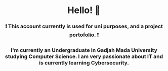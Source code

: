   <h1 align="center">Hello! 👋 </h1>

<h3 align="center">❗ This account currently is used for uni purposes, and a project portofolio. ❗
</h3>
  
<h3 align="center"> I'm currently an Undergraduate in Gadjah Mada University studying Computer Science. I am very passionate about IT and is currently learning Cybersecurity. 
</h3>


        
<!--
**bayuugm/bayuugm** is a ✨ _special_ ✨ repository because its `README.md` (this file) appears on your GitHub profile.

Here are some ideas to get you started:

- 🔭 I’m currently working on ...
- 🌱 I’m currently learning ...
- 👯 I’m looking to collaborate on ...
- 🤔 I’m looking for help with ...
- 💬 Ask me about ...
- 📫 How to reach me: ...
- 😄 Pronouns: ...
- ⚡ Fun fact: ...
-->
